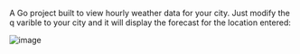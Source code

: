 A Go project built to view hourly weather data for your city. Just modify the q varible to your city and it will display the forecast for the location entered:

![image](https://github.com/Airsicktitan/Weather-API-Go/assets/22113361/d3fdc8dd-dfdd-4de8-8338-1171016b7e10)
